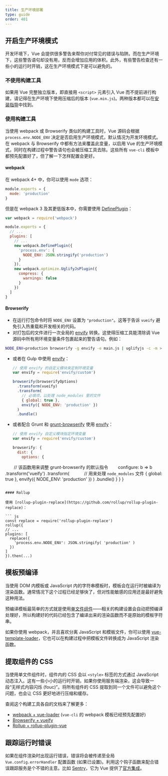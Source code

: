 ```yaml
---
title: 生产环境部署
type: guide
order: 401
---
```


## 开启生产环境模式

开发环境下，Vue 会提供很多警告来帮你对付常见的错误与陷阱。而在生产环境下，这些警告语句却没有用，反而会增加应用的体积。此外，有些警告检查还有一些小的运行时开销，这在生产环境模式下是可以避免的。

### 不使用构建工具

如果用 Vue 完整独立版本，即直接用 `<script>` 元素引入 Vue 而不提前进行构建，请记得在生产环境下使用压缩后的版本 (`vue.min.js`)。两种版本都可以在[安装指导](installation.html#直接用-lt-script-gt-引入)中找到。

### 使用构建工具

当使用 webpack 或 Browserify 类似的构建工具时，Vue 源码会根据 `process.env.NODE_ENV` 决定是否启用生产环境模式，默认情况为开发环境模式。在 webpack 与 Browserify 中都有方法来覆盖此变量，以启用 Vue 的生产环境模式，同时在构建过程中警告语句也会被压缩工具去除。这些所有 `vue-cli` 模板中都预先配置好了，但了解一下怎样配置会更好。

#### webpack

在 webpack 4+ 中，你可以使用 `mode` 选项：

``` js
module.exports = {
  mode: 'production'
}
```

但是在 webpack 3 及其更低版本中，你需要使用 [DefinePlugin](https://webpack.js.org/plugins/define-plugin/)：

``` js
var webpack = require('webpack')

module.exports = {
  // ...
  plugins: [
    // ...
    new webpack.DefinePlugin({
      'process.env': {
        NODE_ENV: JSON.stringify('production')
      }
    }),
    new webpack.optimize.UglifyJsPlugin({
      compress: {
        warnings: false
      }
    })
  ]
}
```

#### Browserify

- 在运行打包命令时将 `NODE_ENV` 设置为 `"production"`。这等于告诉 `vueify` 避免引入热重载和开发相关的代码。
- 对打包后的文件进行一次全局的 [envify](https://github.com/hughsk/envify) 转换。这使得压缩工具能清除调 Vue 源码中所有用环境变量条件包裹起来的警告语句。例如：

``` bash
NODE_ENV=production browserify -g envify -e main.js | uglifyjs -c -m > build.js
```

- 或者在 Gulp 中使用 [envify](https://github.com/hughsk/envify)：

  ``` js
  // 使用 envify 的自定义模块来定制环境变量
  var envify = require('envify/custom')

  browserify(browserifyOptions)
    .transform(vueify)
    .transform(
      // 必填项，以处理 node_modules 里的文件
      { global: true },
      envify({ NODE_ENV: 'production' })
    )
    .bundle()
  ```

- 或者配合 Grunt 和 [grunt-browserify](https://github.com/jmreidy/grunt-browserify) 使用 [envify](https://github.com/hughsk/envify)：

  ``` js
  // 使用 envify 自定义模块指定环境变量
  var envify = require('envify/custom')
  
  browserify: {
    dist: {
      options: {
        // 该函数用来调整 grunt-browserify 的默认指令
        configure: b => b
          .transform('vueify')
          .transform(
            // 用来处理 `node_modules` 文件
            { global: true },
            envify({ NODE_ENV: 'production' })
          )
          .bundle()
      }
    }
  }
  ```

#### Rollup

使用 [rollup-plugin-replace](https://github.com/rollup/rollup-plugin-replace)：

``` js
const replace = require('rollup-plugin-replace')
rollup({
  // ...
  plugins: [
    replace({
      'process.env.NODE_ENV': JSON.stringify( 'production' )
    })
  ]
}).then(...)
```

## 模板预编译

当使用 DOM 内模板或 JavaScript 内的字符串模板时，模板会在运行时被编译为渲染函数。通常情况下这个过程已经足够快了，但对性能敏感的应用还是最好避免这种用法。

预编译模板最简单的方式就是使用[单文件组件](./single-file-components.html)——相关的构建设置会自动把预编译处理好，所以构建好的代码已经包含了编译出来的渲染函数而不是原始的模板字符串。

如果你使用 webpack，并且喜欢分离 JavaScript 和模板文件，你可以使用 [vue-template-loader](https://github.com/ktsn/vue-template-loader)，它也可以在构建过程中把模板文件转换成为 JavaScript 渲染函数。

## 提取组件的 CSS

当使用单文件组件时，组件内的 CSS 会以 `<style>` 标签的方式通过 JavaScript 动态注入。这有一些小小的运行时开销，如果你使用服务端渲染，这会导致一段“无样式内容闪烁 (fouc)”。将所有组件的 CSS 提取到同一个文件可以避免这个问题，也会让 CSS 更好地进行压缩和缓存。

查阅这个构建工具各自的文档来了解更多：

- [webpack + vue-loader](https://vue-loader.vuejs.org/zh-cn/configurations/extract-css.html) (`vue-cli` 的 webpack 模板已经预先配置好)
- [Browserify + vueify](https://github.com/vuejs/vueify#css-extraction)
- [Rollup + rollup-plugin-vue](https://vuejs.github.io/rollup-plugin-vue/#/en/2.3/?id=custom-handler)

## 跟踪运行时错误

如果在组件渲染时出现运行错误，错误将会被传递至全局 `Vue.config.errorHandler` 配置函数 (如果已设置)。利用这个钩子函数来配合错误跟踪服务是个不错的主意。比如 [Sentry](https://sentry.io)，它为 Vue 提供了[官方集成](https://sentry.io/for/vue/)。

